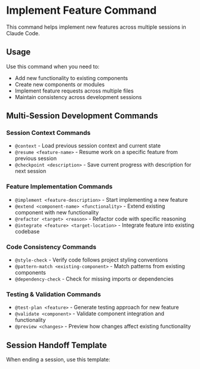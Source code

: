 # Implement Feature Command

This command helps implement new features across multiple sessions in Claude Code.

## Usage

Use this command when you need to:
- Add new functionality to existing components
- Create new components or modules
- Implement feature requests across multiple files
- Maintain consistency across development sessions

## Multi-Session Development Commands

### Session Context Commands
- `@context` - Load previous session context and current state
- `@resume <feature-name>` - Resume work on a specific feature from previous session
- `@checkpoint <description>` - Save current progress with description for next session

### Feature Implementation Commands
- `@implement <feature-description>` - Start implementing a new feature
- `@extend <component-name> <functionality>` - Extend existing component with new functionality
- `@refactor <target> <reason>` - Refactor code with specific reasoning
- `@integrate <feature> <target-location>` - Integrate feature into existing codebase

### Code Consistency Commands
- `@style-check` - Verify code follows project styling conventions
- `@pattern-match <existing-component>` - Match patterns from existing components
- `@dependency-check` - Check for missing imports or dependencies

### Testing & Validation Commands
- `@test-plan <feature>` - Generate testing approach for new feature
- `@validate <component>` - Validate component integration and functionality
- `@preview <changes>` - Preview how changes affect existing functionality

## Session Handoff Template

When ending a session, use this template:
